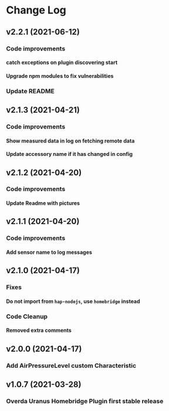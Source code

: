 # Change Log

## v2.2.1 (2021-06-12)

### Code improvements
#### catch exceptions on plugin discovering start
#### Upgrade npm modules to fix vulnerabilities

### Update README

## v2.1.3 (2021-04-21)

### Code improvements
#### Show measured data in log on fetching remote data
#### Update accessory name if it has changed in config

## v2.1.2 (2021-04-20)

### Code improvements
#### Update Readme with pictures

## v2.1.1 (2021-04-20)

### Code improvements
#### Add sensor name to log messages

## v2.1.0 (2021-04-17)

### Fixes
#### Do not import from `hap-nodejs`, use `homebridge` instead

### Code Cleanup
#### Removed extra comments

## v2.0.0 (2021-04-17)

### Add AirPressureLevel custom Characteristic

## v1.0.7 (2021-03-28)

### Overda Uranus Homebridge Plugin first stable release
